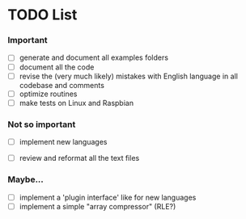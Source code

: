 # TODO List

### Important

- [ ] generate and document all examples folders
- [ ] document all the code
- [ ] revise the (very much likely) mistakes with English language in all codebase and comments
- [ ] optimize routines
- [ ] make tests on Linux and Raspbian
 
### Not so important

- [ ] implement new languages
- [ ] review and reformat all the text files
 

### Maybe...

- [ ] implement a 'plugin interface' like for new languages
- [ ] implement a simple "array compressor" (RLE?)
